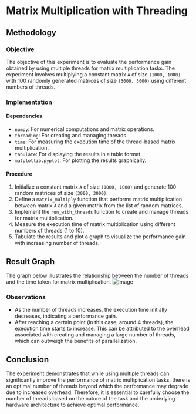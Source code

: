 # Matrix Multiplication with Threading

## Methodology

### Objective

The objective of this experiment is to evaluate the performance gain obtained by using multiple threads for matrix multiplication tasks. The experiment involves multiplying a constant matrix `A` of size `(1000, 1000)` with 100 randomly generated matrices of size `(3000, 3000)` using different numbers of threads.

### Implementation

#### Dependencies
- `numpy`: For numerical computations and matrix operations.
- `threading`: For creating and managing threads.
- `time`: For measuring the execution time of the thread-based matrix multiplication.
- `tabulate`: For displaying the results in a table format.
- `matplotlib.pyplot`: For plotting the results graphically.

#### Procedure

1. Initialize a constant matrix `A` of size `(1000, 1000)` and generate 100 random matrices of size `(3000, 3000)`.
2. Define a `matrix_multiply` function that performs matrix multiplication between matrix `A` and a given matrix from the list of random matrices.
3. Implement the `run_with_threads` function to create and manage threads for matrix multiplication.
4. Measure the execution time of matrix multiplication using different numbers of threads (1 to 10).
5. Tabulate the results and plot a graph to visualize the performance gain with increasing number of threads.



## Result Graph

The graph below illustrates the relationship between the number of threads and the time taken for matrix multiplication.
![image](https://github.com/tanejanikhil3638/Multithreading/assets/98747035/fc7df82b-7c9d-4d8e-8a5d-318b0e34f6f9)


### Observations

- As the number of threads increases, the execution time initially decreases, indicating a performance gain.
- After reaching a certain point (in this case, around 4 threads), the execution time starts to increase. This can be attributed to the overhead associated with creating and managing a large number of threads, which can outweigh the benefits of parallelization.

## Conclusion

The experiment demonstrates that while using multiple threads can significantly improve the performance of matrix multiplication tasks, there is an optimal number of threads beyond which the performance may degrade due to increased overhead. Therefore, it is essential to carefully choose the number of threads based on the nature of the task and the underlying hardware architecture to achieve optimal performance.
